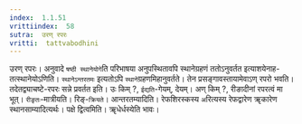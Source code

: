 ```yaml
---
index:  1.1.51
vrittiindex:  58
sutra:  उरण् रपरः
vritti:  tattvabodhini 
---
```


उरण् रपरः। अनुवादे `षष्ठी स्थानेयोगे`ति परिभाषया अनुपस्थितावपि स्थानेग्रहणं ततोऽनुवर्तत इत्याशयेनाह-तत्स्थानेयोऽणिति। `स्थानेऽन्तरतमः` इत्यतोऽपि `स्थाने`ग्रहणमिहानुवर्तते। तेन प्रसङ्गावस्तायामेवाऽण् रपरो भवति। तदेतद्व्याचष्टे-रपरः सन्ने प्रवर्तत इति। उः किम् ?, `ईद्यति`-गेयम्, देयम्। अण् किम् ?, रीङादीनां रपरत्वं मा भूत्। `रीङृतः`-मात्रीयति। रिङ्-`क्रियते`। आन्तरतम्यादिति। रेफशिरस्कस्य `अ`रित्यस्य रेफद्वारेण ॠकारेण स्थानसाम्यादित्यर्थः। पक्षे द्वित्वमिति। ॠधेर्धस्येति भावः।

